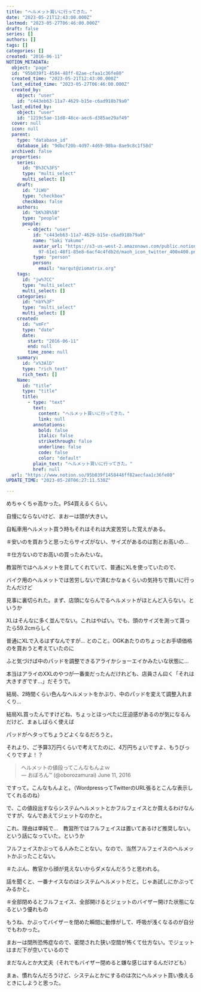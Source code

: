 ```yaml
---
title: "ヘルメット買いに行ってきた。"
date: "2023-05-21T12:43:00.000Z"
lastmod: "2023-05-27T06:46:00.000Z"
draft: false
series: []
authors: []
tags: []
categories: []
created: "2016-06-11"
NOTION_METADATA:
  object: "page"
  id: "95b039f1-4584-48ff-82ae-cfaa1c36fe80"
  created_time: "2023-05-21T12:43:00.000Z"
  last_edited_time: "2023-05-27T06:46:00.000Z"
  created_by:
    object: "user"
    id: "c443eb63-11a7-4629-b15e-c6ad918b79a0"
  last_edited_by:
    object: "user"
    id: "1219c5ae-11d8-48ce-aec6-d385ae29af49"
  cover: null
  icon: null
  parent:
    type: "database_id"
    database_id: "9dbcf20b-4d97-4d69-98ba-8ae9c8c1f58d"
  archived: false
  properties:
    series:
      id: "B%3C%3FS"
      type: "multi_select"
      multi_select: []
    draft:
      id: "JiWU"
      type: "checkbox"
      checkbox: false
    authors:
      id: "bK%3B%5B"
      type: "people"
      people:
        - object: "user"
          id: "c443eb63-11a7-4629-b15e-c6ad918b79a0"
          name: "Saki Yakumo"
          avatar_url: "https://s3-us-west-2.amazonaws.com/public.notion-static.com/3ad1c4\
            97-61e1-48f1-85e8-6acf4c4fdb2d/maoh_icon_twitter_400x400.png"
          type: "person"
          person:
            email: "marqut@ziomatrix.org"
    tags:
      id: "jw%7CC"
      type: "multi_select"
      multi_select: []
    categories:
      id: "nbY%3F"
      type: "multi_select"
      multi_select: []
    created:
      id: "vmFr"
      type: "date"
      date:
        start: "2016-06-11"
        end: null
        time_zone: null
    summary:
      id: "x%3AlD"
      type: "rich_text"
      rich_text: []
    Name:
      id: "title"
      type: "title"
      title:
        - type: "text"
          text:
            content: "ヘルメット買いに行ってきた。"
            link: null
          annotations:
            bold: false
            italic: false
            strikethrough: false
            underline: false
            code: false
            color: "default"
          plain_text: "ヘルメット買いに行ってきた。"
          href: null
  url: "https://www.notion.so/95b039f1458448ff82aecfaa1c36fe80"
UPDATE_TIME: "2023-05-28T06:27:11.530Z"

---
```

<link rel="stylesheet" href="https://cdn.jsdelivr.net/npm/katex@0.16.2/dist/katex.min.css" integrity="sha384-bYdxxUwYipFNohQlHt0bjN/LCpueqWz13HufFEV1SUatKs1cm4L6fFgCi1jT643X" crossorigin="anonymous">


めちゃくちゃ高かった。PS4買えるくらい。


自慢にならないけど、まおーは頭が大きい。


自転車用ヘルメット買う時もそれはそれは大変苦労した覚えがある。


＃安いのを買おうと思ったらサイズがない、サイズがあるのは割とお高いの…


＃仕方ないのでお高いの買ったみたいな。


教習所ではヘルメットを貸してくれていて、普通にXLを使っていたので、


バイク用のヘルメットでは苦労しないで済むかなぁくらいの気持ちで買いに行ったんだけど


見事に裏切られた。まず、店頭にならんでるヘルメットがほとんど入らない。というか


XLはそんなに多く並んでない。これはやばい。でも、頭のサイズを測って貰ったら59.2cmらしく


普通にXLで入るはずなんですが… とのこと。OGKあたりのちょっとお手頃価格のを買おうと考えていたのに


ふと気づけば中のパッドを調整できるアライかショーエイかみたいな状態に…


本当はアライのXXLのやつが一番楽だったんだけれども、店員さん曰く「それは大きすぎです…」だそうで。


結局、2時間くらい色んなヘルメットをかぶり、中のパッドを変えて調整入れまくり…


結局XL買ったんですけどね、ちょっとほっぺたに圧迫感があるのが気になるんだけど、まぁしばらく使えば


パッドがヘタってちょうどよくなるだろうと。


それより、ご予算3万円くらいで考えてたのに、4万円ちょいですよ、もうびっくりですよ！？


> ヘルメットの値段ってこんなもんよｗ  
> — おぼろん™ (@oborozamurai) June 11, 2016


ですって。こんなもんよと。（WordpressってTwitterのURL張るとこんな表示してくれるのね）


で、この値段出すならシステムヘルメットとかフルフェイスとか買えるわけなんですが、なんであえてジェットなのかと。


これ、理由は単純で…　教習所ではフルフェイスは置いてあるけど推奨しない。という話になっていた。というか


フルフェイスかぶってる人みたことない。なので、当然フルフェイスのヘルメットかぶったことない。


＃たぶん、教官から顔が見えないからダメなんだろうと思われる。


話を聞くと、一番ナイスなのはシステムヘルメットだと。じゃあ試しにかぶってみるかと。


＃全部閉めるとフルフェイス、全部開けるとジェットのバイザー開けた状態になるという優れもの


もうね、かぶってバイザーを閉めた瞬間に動悸がして、呼吸が浅くなるのが自分でもわかった。


まおーは閉所恐怖症なので、密閉された狭い空間が怖くて仕方ない。でジェットはまだ下が空いているので


まだなんとか大丈夫（それでもバイザー閉めると嫌な感じはするんだけども）


まぁ、慣れなんだろうけど、システムとかにするのは次にヘルメット買い換えるときにしようと思った。

